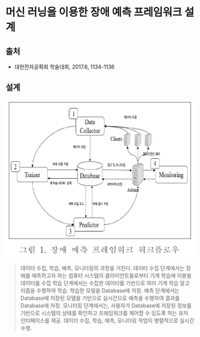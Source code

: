 머신 러닝을 이용한 장애 예측 프레임워크 설계
=========================================
출처
----
* 대한전자공확회 학술대회, 2017.6, 1134-1136

설계
----
![장애 예측 프레임워크 워크플로우](https://github.com/bulgemi/ITOA/blob/master/장애_예측_프레임워크_워크플로우.PNG)
> 데이터 수집, 학습, 예측, 모니터링의 과정을 거친다.
> 데이터 수집 단계에서는 장애를 예측하고자 하는 컴퓨터 시스템의 클라이언트들로부터 기계 학습에 이용될 데이터를 수집
> 학습 단계에서는 수집한 데이터를 기반으로 여러 기계 학습 알고리즘을 수행하여 학습.
> 학습한 모델을 Database에 저장.
> 예측 단계에서는 Database에 저장된 모델을 기반으로 실시간으로 예측을 수행하여 결과를 Database에 자정.
> 모니터링 단계에서는, 사용자가 Database에 저장된 정보를 기반으로 시스템의 상태를 확인하고 프레임워크를 제어할 수 있도록 하는 유저 인터페이스를 제공.
> 데이터 수집, 학습, 예측, 모니터링 작업이 병렬적으로 실시간 수행.
